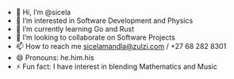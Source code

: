 - 👋 Hi, I’m @sicela
- 👀 I’m interested in Software Development and Physics
- 🌱 I’m currently learning Go and Rust
- 💞️ I’m looking to collaborate on Software Projects
- 📫 How to reach me sicelamandla@zulzi.com / +27 68 282 8301
- 😄 Pronouns: he.him.his
- ⚡ Fun fact: I have interest in blending Mathematics and Music

<!---
sicela/sicela is a ✨ special ✨ repository because its `README.md` (this file) appears on your GitHub profile.
You can click the Preview link to take a look at your changes.
--->
